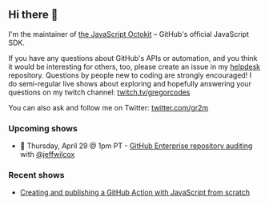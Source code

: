 ## Hi there 👋

I'm the maintainer of [the JavaScript Octokit](https://github.com/octokit/octokit.js/) – GitHub's official JavaScript SDK.

If you have any questions about GitHub's APIs or automation, and you think it would be interesting for others, too, please create an issue in my [helpdesk](https://github.com/gr2m/helpdesk) repository. Questions by people new to coding are strongly encouraged! I do semi-regular live shows about exploring and hopefully answering your questions on my twitch channel: [twitch.tv/gregorcodes](https://www.twitch.tv/gregorcodes)

You can also ask and follow me on Twitter: [twitter.com/gr2m](https://twitter.com/gr2m)

### Upcoming shows

- 📅 Thursday, April 29 @ 1pm PT - [GitHub Enterprise repository auditing](https://github.com/gr2m/helpdesk/issues/1) with [@jeffwilcox](https://github.com/jeffwilcox)

### Recent shows

- [Creating and publishing a GitHub Action with JavaScript from scratch](https://www.youtube.com/watch?v=7UZxq91nYdk)
